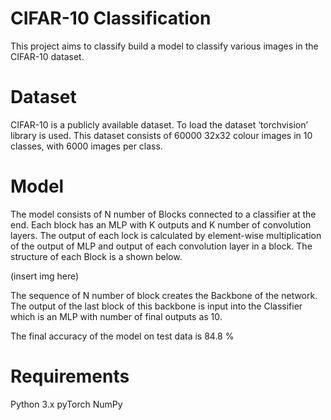 # CIFAR-10 Classification
This project aims to classify build a model to classify various images in the CIFAR-10 dataset.

# Dataset
CIFAR-10 is a publicly available dataset. To load the dataset ‘torchvision’ library is used. This dataset consists of 60000 32x32 colour images in 10 classes, with 6000 images per class.

# Model
The model consists of N number of Blocks connected to a classifier at the end. Each block has an MLP with K outputs and K number of convolution layers. The output of each lock is calculated by element-wise multiplication of the output of MLP and output of each convolution layer in a block. The structure of each Block is a shown below. 

(insert img here)

The sequence of N number of block creates the Backbone of the network. The output of the last block of this backbone is input into the Classifier which is an MLP with number of final outputs as 10.

The final accuracy of the model on test data is 84.8 %

# Requirements
Python 3.x
pyTorch
NumPy

